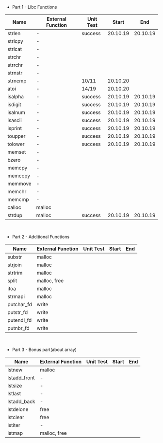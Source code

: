 -   Part 1 - Libc Functions

| Name    | External Function | Unit Test | Start    | End      |
| ------- | ----------------- | --------- | -------- | -------- |
| strlen  | -                 | success   | 20.10.19 | 20.10.19 |
| strlcpy | -                 |           |          |          |
| strlcat | -                 |           |          |          |
| strchr  | -                 |           |          |          |
| strrchr | -                 |           |          |          |
| strnstr | -                 |           |          |          |
| strncmp | -                 | 10/11     | 20.10.20 |          |
| atoi    | -                 | 14/19     | 20.10.20 |          |
| isalpha | -                 | success   | 20.10.19 | 20.10.19 |
| isdigit | -                 | success   | 20.10.19 | 20.10.19 |
| isalnum | -                 | success   | 20.10.19 | 20.10.19 |
| isascii | -                 | success   | 20.10.19 | 20.10.19 |
| isprint | -                 | success   | 20.10.19 | 20.10.19 |
| toupper | -                 | success   | 20.10.19 | 20.10.19 |
| tolower | -                 | success   | 20.10.19 | 20.10.19 |
| memset  | -                 |           |          |          |
| bzero   | -                 |           |          |          |
| memcpy  | -                 |           |          |          |
| memccpy | -                 |           |          |          |
| memmove | -                 |           |          |          |
| memchr  | -                 |           |          |          |
| memcmp  | -                 |           |          |          |
| calloc  | malloc            |           |          |          |
| strdup  | malloc            | success   | 20.10.19 | 20.10.19 |

<br>

-   Part 2 - Additional Functions

| Name       | External Function | Unit Test | Start | End |
| ---------- | ----------------- | --------- | ----- | --- |
| substr     | malloc            |           |       |     |
| strjoin    | malloc            |           |       |     |
| strtrim    | malloc            |           |       |     |
| split      | malloc, free      |           |       |     |
| itoa       | malloc            |           |       |     |
| strmapi    | malloc            |           |       |     |
| putchar_fd | write             |           |       |     |
| putstr_fd  | write             |           |       |     |
| putendl_fd | write             |           |       |     |
| putnbr_fd  | write             |           |       |     |

<br>

-   Part 3 - Bonus part(about array)

| Name         | External Function | Unit Test | Start | End |
| ------------ | ----------------- | --------- | ----- | --- |
| lstnew       | malloc            |           |       |     |
| lstadd_front | -                 |           |       |     |
| lstsize      | -                 |           |       |     |
| lstlast      | -                 |           |       |     |
| lstadd_back  | -                 |           |       |     |
| lstdelone    | free              |           |       |     |
| lstclear     | free              |           |       |     |
| lstiter      | -                 |           |       |     |
| lstmap       | malloc, free      |           |       |     |
